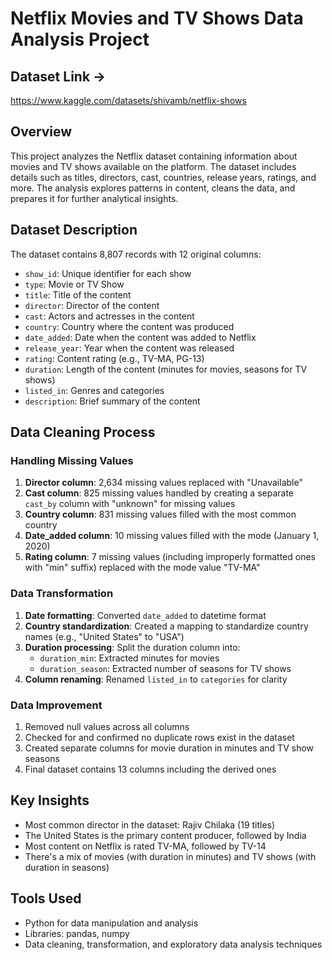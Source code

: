 # Netflix  Movies and TV Shows  Data Analysis Project

## Dataset Link -> 

https://www.kaggle.com/datasets/shivamb/netflix-shows

## Overview
This project analyzes the Netflix dataset containing information about movies and TV shows available on the platform. The dataset includes details such as titles, directors, cast, countries, release years, ratings, and more. The analysis explores patterns in content, cleans the data, and prepares it for further analytical insights.

## Dataset Description
The dataset contains 8,807 records with 12 original columns:
- `show_id`: Unique identifier for each show
- `type`: Movie or TV Show
- `title`: Title of the content
- `director`: Director of the content
- `cast`: Actors and actresses in the content
- `country`: Country where the content was produced
- `date_added`: Date when the content was added to Netflix
- `release_year`: Year when the content was released
- `rating`: Content rating (e.g., TV-MA, PG-13)
- `duration`: Length of the content (minutes for movies, seasons for TV shows)
- `listed_in`: Genres and categories
- `description`: Brief summary of the content

## Data Cleaning Process

### Handling Missing Values
1. **Director column**: 2,634 missing values replaced with "Unavailable"
2. **Cast column**: 825 missing values handled by creating a separate `cast_by` column with "unknown" for missing values
3. **Country column**: 831 missing values filled with the most common country
4. **Date_added column**: 10 missing values filled with the mode (January 1, 2020)
5. **Rating column**: 7 missing values (including improperly formatted ones with "min" suffix) replaced with the mode value "TV-MA"

### Data Transformation
1. **Date formatting**: Converted `date_added` to datetime format
2. **Country standardization**: Created a mapping to standardize country names (e.g., "United States" to "USA")
3. **Duration processing**: Split the duration column into:
   - `duration_min`: Extracted minutes for movies
   - `duration_season`: Extracted number of seasons for TV shows
4. **Column renaming**: Renamed `listed_in` to `categories` for clarity

### Data Improvement
1. Removed null values across all columns
2. Checked for and confirmed no duplicate rows exist in the dataset
3. Created separate columns for movie duration in minutes and TV show seasons
4. Final dataset contains 13 columns including the derived ones

## Key Insights
- Most common director in the dataset: Rajiv Chilaka (19 titles)
- The United States is the primary content producer, followed by India
- Most content on Netflix is rated TV-MA, followed by TV-14
- There's a mix of movies (with duration in minutes) and TV shows (with duration in seasons)

## Tools Used
- Python for data manipulation and analysis
- Libraries: pandas, numpy
- Data cleaning, transformation, and exploratory data analysis techniques

